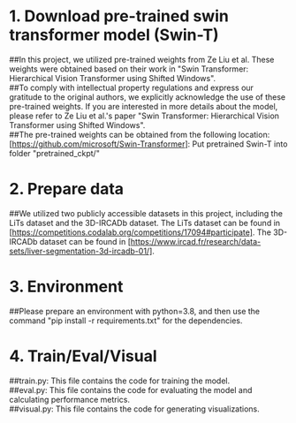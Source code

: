 # 1. Download pre-trained swin transformer model (Swin-T)  
  ##In this project, we utilized pre-trained weights from Ze Liu et al. These weights were obtained based on their work in "Swin Transformer: Hierarchical Vision Transformer using Shifted Windows".  
  ##To comply with intellectual property regulations and express our gratitude to the original authors, we explicitly acknowledge the use of these pre-trained weights. If you are interested in more details about the model, please refer to Ze Liu et al.'s paper "Swin Transformer: Hierarchical Vision Transformer using Shifted Windows".  
  ##The pre-trained weights can be obtained from the following location: [https://github.com/microsoft/Swin-Transformer]: Put pretrained Swin-T into folder "pretrained_ckpt/"  
# 2. Prepare data  
  ##We utilized two publicly accessible datasets in this project, including the LiTs dataset and the 3D-IRCADb dataset. The LiTs dataset can be found in [https://competitions.codalab.org/competitions/17094#participate]. The 3D-IRCADb dataset can be found in [https://www.ircad.fr/research/data-sets/liver-segmentation-3d-ircadb-01/].  
# 3. Environment  
  ##Please prepare an environment with python=3.8, and then use the command "pip install -r requirements.txt" for the dependencies.  
# 4. Train/Eval/Visual  
  ##train.py: This file contains the code for training the model.  
  ##eval.py: This file contains the code for evaluating the model and calculating performance metrics.  
  ##visual.py: This file contains the code for generating visualizations.  

